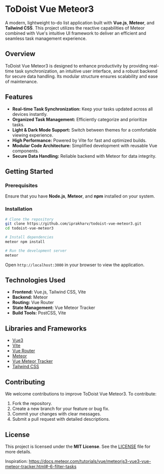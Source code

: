 # ToDoist Vue Meteor3

A modern, lightweight to-do list application built with **Vue.js**, **Meteor**, and **Tailwind CSS**. This project utilizes the reactive capabilities of Meteor combined with Vue's intuitive UI framework to deliver an efficient and seamless task management experience.

## Overview
ToDoist Vue Meteor3 is designed to enhance productivity by providing real-time task synchronization, an intuitive user interface, and a robust backend for secure data handling. Its modular structure ensures scalability and ease of maintenance.

## Features
- **Real-time Task Synchronization:** Keep your tasks updated across all devices instantly.
- **Organized Task Management:** Efficiently categorize and prioritize tasks.
- **Light & Dark Mode Support:** Switch between themes for a comfortable viewing experience.
- **High Performance:** Powered by Vite for fast and optimized builds.
- **Modular Code Architecture:** Simplified development with reusable Vue components.
- **Secure Data Handling:** Reliable backend with Meteor for data integrity.

## Getting Started

### Prerequisites
Ensure that you have **Node.js**, **Meteor**, and **npm** installed on your system.

### Installation

```bash
# Clone the repository
git clone https://github.com/iprakharv/todoist-vue-meteor3.git
cd todoist-vue-meteor3

# Install dependencies
meteor npm install

# Run the development server
meteor
```

Open `http://localhost:3000` in your browser to view the application.

## Technologies Used
- **Frontend:** Vue.js, Tailwind CSS, Vite  
- **Backend:** Meteor  
- **Routing:** Vue Router  
- **State Management:** Vue Meteor Tracker  
- **Build Tools:** PostCSS, Vite  

## Libraries and Frameworks
- [Vue3](https://v3.vuejs.org/)
- [Vite](https://vitejs.dev/)
- [Vue Router](https://next.router.vuejs.org/)
- [Meteor](https://www.meteor.com/)
- [Vue Meteor Tracker](https://github.com/meteor-vue/vue-meteor-tracker)
- [Tailwind CSS](https://tailwindcss.com/)

## Contributing
We welcome contributions to improve ToDoist Vue Meteor3. To contribute:
1. Fork the repository.
2. Create a new branch for your feature or bug fix.
3. Commit your changes with clear messages.
4. Submit a pull request with detailed descriptions.

## License
This project is licensed under the **MIT License**. See the [LICENSE](LICENSE) file for more details.



Inspiration: https://docs.meteor.com/tutorials/vue/meteorjs3-vue3-vue-meteor-tracker.html#-6-filter-tasks
